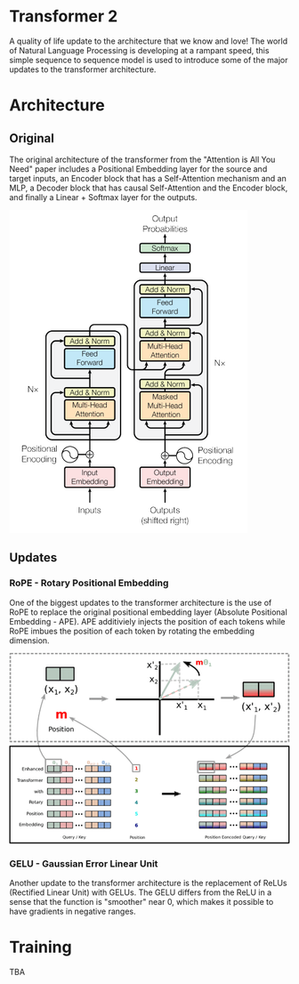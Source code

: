 # Transformer 2
A quality of life update to the architecture that we know and love! The world of Natural Language Processing is developing at a rampant speed, this simple sequence to sequence model is used to introduce some of the major updates to the transformer architecture.

# Architecture
## Original
The original architecture of the transformer from the "Attention is All You Need" paper includes a Positional Embedding layer for the source and target inputs, an Encoder block that has a Self-Attention mechanism and an MLP, a Decoder block that has causal Self-Attention and the Encoder block, and finally a Linear + Softmax layer for the outputs.

<img src="https://github.com/radia78/Transformer2/blob/main/images/transformer_architecture.png" alt="Original Architecture"/>

## Updates
### RoPE - Rotary Positional Embedding
One of the biggest updates to the transformer architecture is the use of RoPE to replace the original positional embedding layer (Absolute Positional Embedding - APE). APE additiviely injects the position of each tokens while RoPE imbues the position of each token by rotating the embedding dimension.

<img src="https://github.com/radia78/Transformer2/blob/main/images/rope_example.png" alt="Original Architecture"/>

### GELU - Gaussian Error Linear Unit
Another update to the transformer architecture is the replacement of ReLUs (Rectified Linear Unit) with GELUs. The GELU differs from the ReLU in a sense that the function is "smoother" near 0, which makes it possible to have gradients in negative ranges.

# Training
TBA
